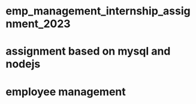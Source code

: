 # emp_management_internship_assignment_2023
# assignment based on mysql and nodejs
# employee management
